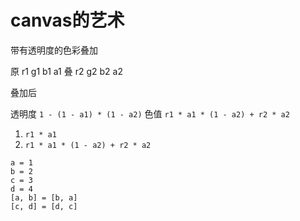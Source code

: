 # canvas的艺术


带有透明度的色彩叠加

原 r1 g1 b1 a1
叠 r2 g2 b2 a2


叠加后

透明度 `1 - (1 - a1) * (1 - a2)`
色值 `r1 * a1 * (1 - a2) + r2 * a2`


1. `r1 * a1`
2. `r1 * a1 * (1 - a2) + r2 * a2`


```
a = 1
b = 2
c = 3
d = 4
[a, b] = [b, a]
[c, d] = [d, c]
```
